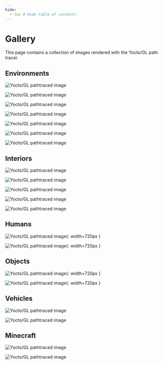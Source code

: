 ```yaml
---
hide:
  - toc # Hide table of contents
---
```


# Gallery

This page contains a collection of images rendered with the Yocto/GL path tracer.

## Environments

![Yocto/GL pathtraced image](images/island.jpg)

![Yocto/GL pathtraced image](images/island-c7.jpg)

![Yocto/GL pathtraced image](images/bistroexterior.jpg)

![Yocto/GL pathtraced image](images/sanmiguel-c1.jpg)

![Yocto/GL pathtraced image](images/sanmiguel-c2.jpg)

![Yocto/GL pathtraced image](images/landscape.jpg)

![Yocto/GL pathtraced image](images/landscape-c3.jpg)

## Interiors

![Yocto/GL pathtraced image](images/bathroom1.jpg)

![Yocto/GL pathtraced image](images/classroom.jpg)

![Yocto/GL pathtraced image](images/kitchen.jpg)

![Yocto/GL pathtraced image](images/breakfastroom.jpg)

![Yocto/GL pathtraced image](images/bistrointerior.jpg)

## Humans

![Yocto/GL pathtraced image](images/head1ss.jpg){: width=720px }

![Yocto/GL pathtraced image](images/head2ss.jpg){: width=720px }

## Objects

![Yocto/GL pathtraced image](images/coffee.jpg){: width=720px }

![Yocto/GL pathtraced image](images/crown.jpg){: width=720px }

## Vehicles

![Yocto/GL pathtraced image](images/spaceship.jpg)

![Yocto/GL pathtraced image](images/car2.jpg)

## Minecraft

![Yocto/GL pathtraced image](images/rungholt.jpg)

![Yocto/GL pathtraced image](images/vokselia.jpg)
